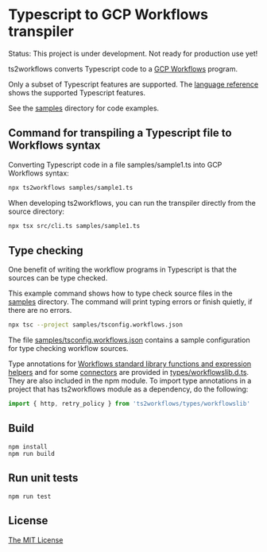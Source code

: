 # Typescript to GCP Workflows transpiler

Status: This project is under development. Not ready for production use yet!

ts2workflows converts Typescript code to a [GCP Workflows](https://cloud.google.com/workflows/docs/apis) program.

Only a subset of Typescript features are supported. The [language reference](language_reference.md) shows the supported Typescript features.

See the [samples](samples) directory for code examples.

## Command for transpiling a Typescript file to Workflows syntax

Converting Typescript code in a file samples/sample1.ts into GCP Workflows syntax:

```sh
npx ts2workflows samples/sample1.ts
```

When developing ts2workflows, you can run the transpiler directly from the source directory:

```sh
npx tsx src/cli.ts samples/sample1.ts
```

## Type checking

One benefit of writing the workflow programs in Typescript is that the sources can be type checked.

This example command shows how to type check source files in the [samples](samples) directory. The command will print typing errors or finish quietly, if there are no errors.

```sh
npx tsc --project samples/tsconfig.workflows.json
```

The file [samples/tsconfig.workflows.json](samples/tsconfig.workflows.json) contains a sample configuration for type checking workflow sources.

Type annotations for [Workflows standard library functions and expression helpers](https://cloud.google.com/workflows/docs/reference/stdlib/overview) and for some [connectors](https://cloud.google.com/workflows/docs/reference/googleapis) are provided in [types/workflowslib.d.ts](types/workflowslib.d.ts). They are also included in the npm module. To import type annotations in a project that has ts2workflows module as a dependency, do the following:

```javascript
import { http, retry_policy } from 'ts2workflows/types/workflowslib'
```

## Build

```
npm install
npm run build
```

## Run unit tests

```
npm run test
```

## License

[The MIT License](LICENSE)
